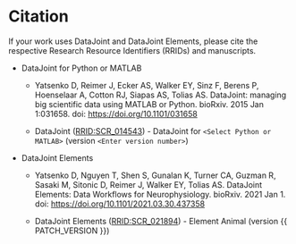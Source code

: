 # Citation

If your work uses DataJoint and DataJoint Elements, please cite the respective Research
Resource Identifiers (RRIDs) and manuscripts.

- DataJoint for Python or MATLAB

    - Yatsenko D, Reimer J, Ecker AS, Walker EY, Sinz F, Berens P, Hoenselaar A, Cotton 
    RJ, Siapas AS, Tolias AS. DataJoint: managing big scientific data using MATLAB or 
    Python. bioRxiv. 2015 Jan 1:031658. doi: https://doi.org/10.1101/031658

    - DataJoint ([RRID:SCR_014543](https://scicrunch.org/resolver/SCR_014543)) - 
    DataJoint for `<Select Python or MATLAB>` (version `<Enter version number>`)

- DataJoint Elements

    - Yatsenko D, Nguyen T, Shen S, Gunalan K, Turner CA, Guzman R, Sasaki M, Sitonic 
    D, Reimer J, Walker EY, Tolias AS. DataJoint Elements: Data Workflows for 
    Neurophysiology. bioRxiv. 2021 Jan 1. doi: https://doi.org/10.1101/2021.03.30.437358

    - DataJoint Elements 
    ([RRID:SCR_021894](https://scicrunch.org/resolver/SCR_021894)) - Element Animal 
    (version {{ PATCH_VERSION }})
